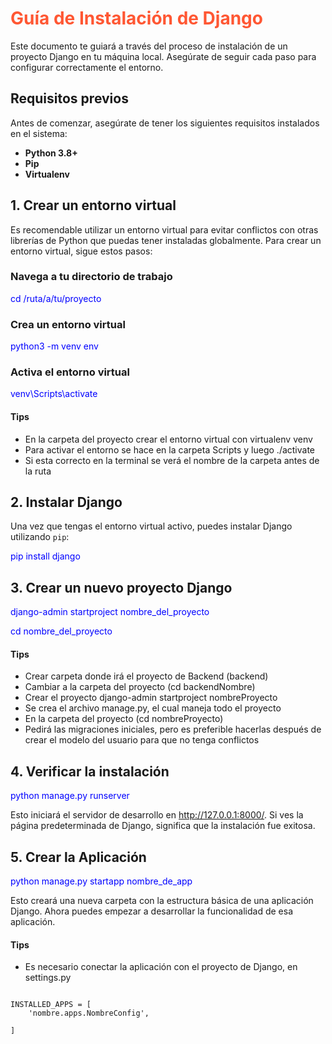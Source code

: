 # <font color=#ff5733>Guía de Instalación de Django</font>

Este documento te guiará a través del proceso de instalación de un proyecto Django en tu máquina local. Asegúrate de seguir cada paso para configurar correctamente el entorno.

## Requisitos previos

Antes de comenzar, asegúrate de tener los siguientes requisitos instalados en el sistema:

- **Python 3.8+**
- **Pip** 
- **Virtualenv** 

## 1. Crear un entorno virtual

Es recomendable utilizar un entorno virtual para evitar conflictos con otras librerías de Python que puedas tener instaladas globalmente. Para crear un entorno virtual, sigue estos pasos:

### Navega a tu directorio de trabajo
<font color="blue">cd /ruta/a/tu/proyecto</font>

### Crea un entorno virtual 
<font color="blue">python3 -m venv env</font>

### Activa el entorno virtual

<font color="blue">venv\Scripts\activate</font>

#### Tips

- En la carpeta del proyecto crear el entorno virtual con virtualenv venv 
- Para activar el entorno se hace en la carpeta Scripts y luego ./activate
- Si esta correcto en la terminal se verá el nombre de la carpeta antes de la ruta


## 2. Instalar Django

Una vez que tengas el entorno virtual activo, puedes instalar Django utilizando `pip`:

<font color="blue">pip install django</font>

## 3. Crear un nuevo proyecto Django

<font color="blue">django-admin startproject nombre_del_proyecto</font>

<font color="blue">cd nombre_del_proyecto</font>

#### Tips

- Crear carpeta donde irá el proyecto de Backend (backend)
- Cambiar a la carpeta del proyecto (cd backendNombre) 
- Crear el proyecto django-admin startproject nombreProyecto
- Se crea el archivo manage.py, el cual maneja todo el proyecto
- En la carpeta del proyecto (cd nombreProyecto)
- Pedirá las migraciones iniciales, pero es preferible hacerlas después de crear el modelo del usuario para que no tenga conflictos


## 4. Verificar la instalación

<font color="blue">python manage.py runserver</font>

Esto iniciará el servidor de desarrollo en http://127.0.0.1:8000/. Si ves la página predeterminada de Django, significa que la instalación fue exitosa.

## 5. Crear la Aplicación

<font color="blue">python manage.py startapp nombre_de_app </font>

Esto creará una nueva carpeta con la estructura básica de una aplicación Django. Ahora puedes empezar a desarrollar la funcionalidad de esa aplicación.

#### Tips
- Es necesario conectar la aplicación con el proyecto de Django, en settings.py

<pre>
<code>
INSTALLED_APPS = [
    'nombre.apps.NombreConfig',

]
</code>
</pre>

